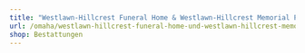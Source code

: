 ```yaml
---
title: "Westlawn-Hillcrest Funeral Home & Westlawn-Hillcrest Memorial Park"
url: /omaha/westlawn-hillcrest-funeral-home-und-westlawn-hillcrest-memorial-park/
shop: Bestattungen
---
```


